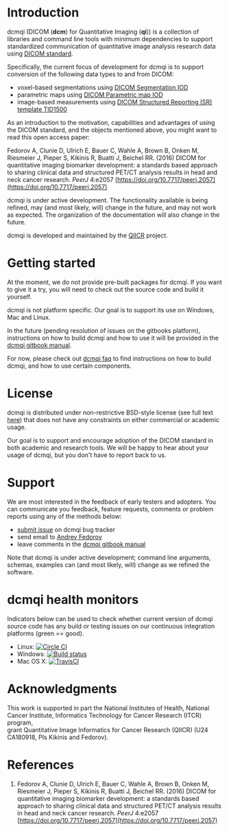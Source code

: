 # Introduction

dcmqi \(DICOM \(**dcm**\) for Quantitative Imaging \(**qi**\)\) is a collection of libraries and command line tools with minimum dependencies to support standardized communication of quantitative image analysis research data using [DICOM standard](http://dicom.nema.org/standard.html).

Specifically, the current focus of development for dcmqi is to support conversion of the following data types to and from DICOM:

* voxel-based segmentations using [DICOM Segmentation IOD](http://dicom.nema.org/medical/dicom/current/output/chtml/part03/sect_A.51.html)
* parametric maps using [DICOM Parametric map IOD](http://dicom.nema.org/medical/dicom/current/output/chtml/part03/sect_A.75.html)
* image-based measurements using [DICOM Structured Reporting \(SR\) template TID1500](http://dicom.nema.org/medical/dicom/current/output/chtml/part16/chapter_A.html#sect_TID_1500)

As an introduction to the motivation, capabilities and advantages of using the DICOM standard, and the objects mentioned above, you might want to read this open access paper:

Fedorov A, Clunie D, Ulrich E, Bauer C, Wahle A, Brown B, Onken M, Riesmeier J, Pieper S, Kikinis R, Buatti J, Beichel RR. \(2016\) DICOM for quantitative imaging biomarker development: a standards based approach to sharing clinical data and structured PET/CT analysis results in head and neck cancer research. _PeerJ_ 4:e2057 [https://doi.org/10.7717/peerj.2057](https://doi.org/10.7717/peerj.2057)

dcmqi is under active development. The functionality available is being refined, may \(and most likely, will\) change in the future, and may not work as expected. The organization of the documentation will also change in the future.

dcmqi is developed and maintained by the [QIICR](http://qiicr.org) project.  

# Getting started

At the moment, we do not provide pre-built packages for dcmqi. If you want to give it a try, you will need to check out the source code and build it yourself.

dcmqi is not platform specific. Our goal is to support its use on Windows, Mac and Linux.

In the future \(pending resolution of issues on the gitbooks platform\), instructions on how to build dcmqi and how to use it will be provided in the [dcmqi gitbook manual](https://fedorov.gitbooks.io/dcmqi/content/v/gitbook/).

For now, please check out [dcmqi faq](https://github.com/QIICR/dcmqi-faq/issues) to find instructions on how to build dcmqi, and how to use certain components.

# License

dcmqi is distributed under non-restrictive BSD-style license \(see full text [here](https://github.com/QIICR/dcmqi/blob/master/LICENSE.txt)\) that does not have any constraints on either commercial or academic usage.

Our goal is to support and encourage adoption of the DICOM standard in both academic and research tools. We will be happy to hear about your usage of dcmqi, but you don't have to report back to us.

# Support

We are most interested in the feedback of early testers and adopters. You can communicate you feedback, feature requests, comments or problem reports using any of the methods below:

* [submit issue](https://github.com/QIICR/dcmqi/issues/new) on dcmqi bug tracker
* send email to [Andrey Fedorov](http://fedorov.github.io)
* leave comments in the [dcmqi gitbook manual](https://fedorov.gitbooks.io/dcmqi/content/v/gitbook/)

Note that dcmqi is under active development; command line arguments, schemas, examples can \(and most likely, will\) change as we refined the software.

# dcmqi health monitors

Indicators below can be used to check whether current version of dcmqi source code has any build or testing issues on our continuous integration platforms \(green == good\).

* Linux: [![Circle CI](https://circleci.com/gh/QIICR/dcmqi.svg?style=svg)](https://circleci.com/gh/QIICR/dcmqi)
* Windows: [![Build status](https://ci.appveyor.com/api/projects/status/04l87y2j6prboap7?svg=true)](https://ci.appveyor.com/project/fedorov/dcmqi)
* Mac OS X: [![TravisCI](https://travis-ci.org/QIICR/dcmqi.svg?branch=master)](https://travis-ci.org/QIICR/dcmqi)

# Acknowledgments

This work is supported in part the National Institutes of Health, National  
Cancer Institute, Informatics Technology for Cancer Research \(ITCR\) program,  
grant Quantitative Image Informatics for Cancer Research \(QIICR\) \(U24  
CA180918, PIs Kikinis and Fedorov\).

# References

1. Fedorov A, Clunie D, Ulrich E, Bauer C, Wahle A, Brown B, Onken M, Riesmeier J, Pieper S, Kikinis R, Buatti J, Beichel RR. \(2016\) DICOM for quantitative imaging biomarker development: a standards based approach to sharing clinical data and structured PET/CT analysis results in head and neck cancer research. _PeerJ_ 4:e2057 [https://doi.org/10.7717/peerj.2057](https://doi.org/10.7717/peerj.2057)



